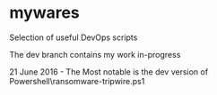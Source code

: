 # mywares
Selection of useful DevOps scripts

The dev branch contains my work in-progress

21 June 2016 - The Most notable is the dev version of Powershell\ransomware-tripwire.ps1
